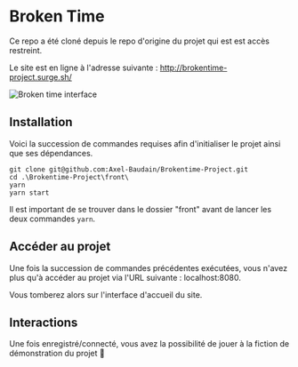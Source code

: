 # Broken Time

Ce repo a été cloné depuis le repo d'origine du projet qui est est accès restreint.

Le site est en ligne à l'adresse suivante : http://brokentime-project.surge.sh/

![Broken time interface](https://media.discordapp.net/attachments/364094342953959424/781450937263849502/unknown.png?width=738&height=677 "Broken time interface")

## Installation

Voici la succession de commandes requises afin d'initialiser le projet ainsi que ses dépendances.

```
git clone git@github.com:Axel-Baudain/Brokentime-Project.git
cd .\Brokentime-Project\front\
yarn
yarn start
```

Il est important de se trouver dans le dossier "front" avant de lancer les deux commandes `yarn`.

## Accéder au projet

Une fois la succession de commandes précédentes exécutées, vous n'avez plus qu'à accéder au projet via l'URL suivante : localhost:8080.

Vous tomberez alors sur l'interface d'accueil du site.

## Interactions

Une fois enregistré/connecté, vous avez la possibilité de jouer à la fiction de démonstration du projet 🙂
